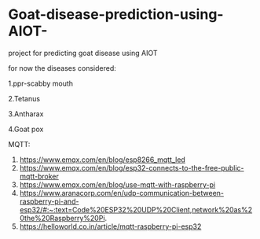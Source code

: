 # Goat-disease-prediction-using-AIOT-
project for predicting goat disease using AIOT

for now the diseases considered:

1.ppr-scabby mouth

2.Tetanus

3.Antharax

4.Goat pox


MQTT:

1. https://www.emqx.com/en/blog/esp8266_mqtt_led
2. https://www.emqx.com/en/blog/esp32-connects-to-the-free-public-mqtt-broker
3. https://www.emqx.com/en/blog/use-mqtt-with-raspberry-pi
4. https://www.aranacorp.com/en/udp-communication-between-raspberry-pi-and-esp32/#:~:text=Code%20ESP32%20UDP%20Client,network%20as%20the%20Raspberry%20Pi.
5. https://helloworld.co.in/article/mqtt-raspberry-pi-esp32

